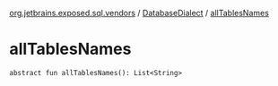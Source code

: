 [org.jetbrains.exposed.sql.vendors](../index.md) / [DatabaseDialect](index.md) / [allTablesNames](.)

# allTablesNames

`abstract fun allTablesNames(): List<String>`
